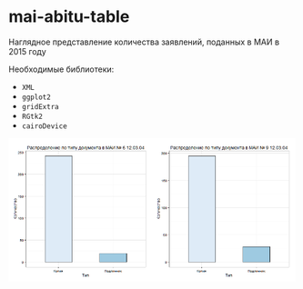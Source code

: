 # mai-abitu-table
Наглядное представление количества заявлений, поданных в МАИ в 2015 году

Необходимые библиотеки:
 - `XML`
 - `ggplot2`
 - `gridExtra`
 - `RGtk2`
 - `cairoDevice`

![](plot.png)